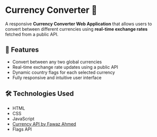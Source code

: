 # Currency Converter 💱

A responsive **Currency Converter Web Application** that allows users to convert between different currencies using **real-time exchange rates** fetched from a public API.

## 📝 Features

- Convert between any two global currencies  
- Real-time exchange rate updates using a public API
- Dynamic country flags for each selected currency  
- Fully responsive and intuitive user interface  

## 🛠️ Technologies Used

- HTML  
- CSS  
- JavaScript  
- [Currency API by Fawaz Ahmed](https://github.com/fawazahmed0/currency-api)  
- Flags API  

